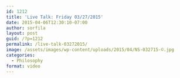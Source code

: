 ```yaml
---
id: 1212
title: 'Live Talk: Friday 03/27/2015'
date: 2015-04-06T12:30:10-07:00
author: sorfila
layout: post
guid: /?p=1212
permalink: /live-talk-03272015/
image: /assets/images/wp-content/uploads/2015/04/NS-032715-©.jpg
categories:
  - Philosophy
format: video
---
```


